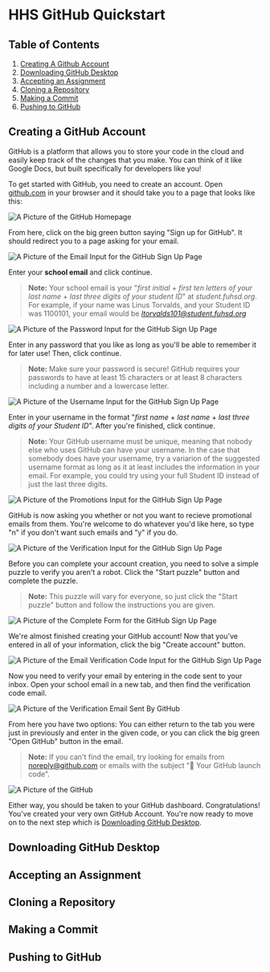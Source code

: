 # HHS GitHub Quickstart

## Table of Contents

1. [Creating A Github Account](#creating-a-github-account)
1. [Downloading GitHub Desktop](#downloading-github-desktop)
1. [Accepting an Assignment](#accepting-an-assignment)
1. [Cloning a Repository](#cloning-a-repository)
1. [Making a Commit](#making-a-commit)
1. [Pushing to GitHub](#pushing-to-github)

## Creating a GitHub Account

GitHub is a platform that allows you to store your code in the cloud and easily keep track of the changes that you make. You can think of it like Google Docs, but built specifically for developers like you!

To get started with GitHub, you need to create an account. Open [github.com](https://www.github.com) in your browser and it should take you to a page that looks like this:

![A Picture of the GitHub Homepage](assets/images/github-homepage.png)

From here, click on the big green button saying "Sign up for GitHub". It should redirect you to a page asking for your email.

![A Picture of the Email Input for the GitHub Sign Up Page](assets/images/github-signup-email.png)

Enter your **school email** and click continue.

> **Note:** Your school email is your "_first initial_ + _first ten letters of your last name_ + _last three digits of your student ID_" at _student.fuhsd.org_. For example, if your name was Linus Torvalds, and your Student ID was 1100101, your email would be *ltorvalds101@student.fuhsd.org*

![A Picture of the Password Input for the GitHub Sign Up Page](assets/images/github-signup-password.png)

Enter in any password that you like as long as you'll be able to remember it for later use! Then, click continue.

> **Note:** Make sure your password is secure! GitHub requires your passwords to have at least 15 characters or at least 8 characters including a number and a lowercase letter.

![A Picture of the Username Input for the GitHub Sign Up Page](assets/images/github-signup-username.png)

Enter in your username in the format "_first name_ + _last name_ + _last three digits of your Student ID_". After you're finished, click continue.

> **Note:** Your GitHub username must be unique, meaning that nobody else who uses GitHub can have your username. In the case that somebody does have your username, try a variarion of the suggested username format as long as it at least includes the information in your email. For example, you could try using your full Student ID instead of just the last three digits.

![A Picture of the Promotions Input for the GitHub Sign Up Page](assets/images/github-signup-promotions.png)

GitHub is now asking you whether or not you want to recieve promotional emails from them. You're welcome to do whatever you'd like here, so type "n" if you don't want such emails and "y" if you do.

![A Picture of the Verification Input for the GitHub Sign Up Page](assets/images/github-signup-verification.png)

Before you can complete your account creation, you need to solve a simple puzzle to verify you aren't a robot. Click the "Start puzzle" button and complete the puzzle.

> **Note:** This puzzle will vary for everyone, so just click the "Start puzzle" button and follow the instructions you are given.

![A Picture of the Complete Form for the GitHub Sign Up Page](assets/images/github-signup-completed.png)

We're almost finished creating your GitHub account! Now that you've entered in all of your information, click the big "Create account" button.

![A Picture of the Email Verification Code Input for the GitHub Sign Up Page](assets/images/github-signup-completed.png)

Now you need to verify your email by entering in the code sent to your inbox. Open your school email in a new tab, and then find the verification code email.

![A Picture of the Verification Email Sent By GitHub](assets/images/github-verification-email.png)

From here you have two options: You can either return to the tab you were just in previously and enter in the given code, or you can click the big green "Open GitHub" button in the email.

> **Note:** If you can't find the email, try looking for emails from noreply@github.com or emails with the subject "🚀 Your GitHub launch code".

![A Picture of the GitHub](assets/images/github-dashboard.png)

Either way, you should be taken to your GitHub dashboard. Congratulations! You've created your very own GitHub Account. You're now ready to move on to the next step which is [Downloading GitHub Desktop](#downloading-github-desktop).

## Downloading GitHub Desktop

## Accepting an Assignment

## Cloning a Repository

## Making a Commit

## Pushing to GitHub
